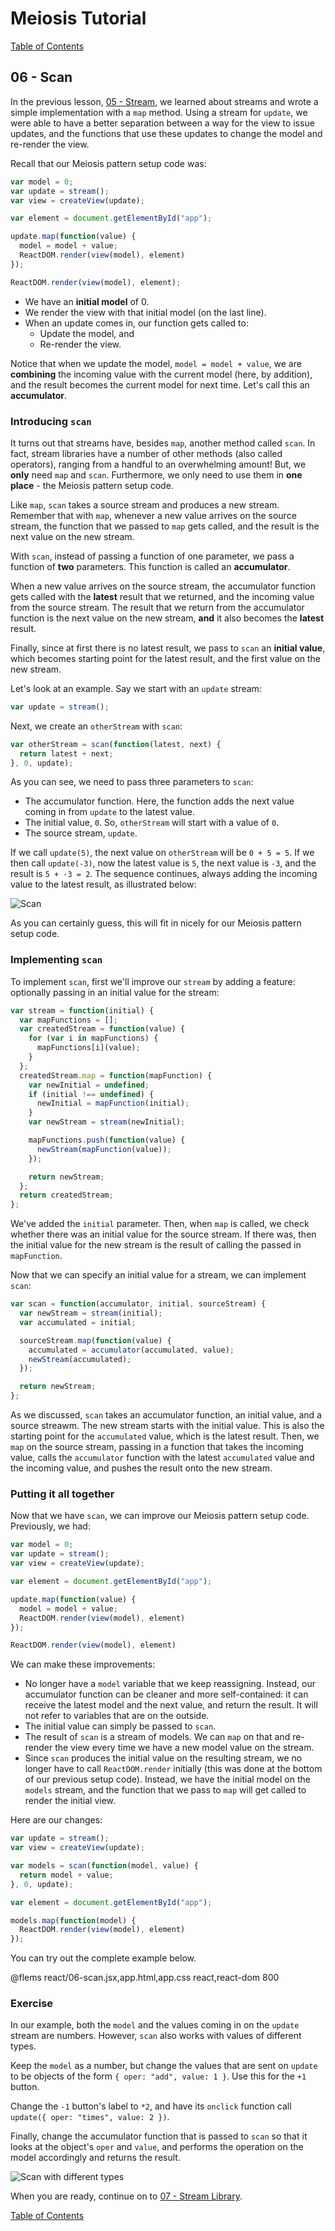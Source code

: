 # Meiosis Tutorial

[Table of Contents](toc.html)

## 06 - Scan

In the previous lesson, [05 - Stream](05-stream-react.html), we learned about streams and
wrote a simple implementation with a `map` method. Using a stream for `update`, we were able
to have a better separation between a way for the view to issue updates, and the functions
that use these updates to change the model and re-render the view.

Recall that our Meiosis pattern setup code was:

```js
var model = 0;
var update = stream();
var view = createView(update);

var element = document.getElementById("app");

update.map(function(value) {
  model = model + value;
  ReactDOM.render(view(model), element)
});

ReactDOM.render(view(model), element);
```

- We have an **initial model** of 0.
- We render the view with that initial model (on the last line).
- When an update comes in, our function gets called to:
  - Update the model, and
  - Re-render the view.

Notice that when we update the model, `model = model + value`, we are **combining** the incoming
value with the current model (here, by addition), and the result becomes the current model for
next time. Let's call this an **accumulator**.

### Introducing `scan`

It turns out that streams have, besides `map`, another method called `scan`. In fact, stream
libraries have a number of other methods (also called operators), ranging from a handful to an
overwhelming amount! But, we **only** need `map` and `scan`. Furthermore, we only need to use
them in **one place** - the Meiosis pattern setup code.

Like `map`, `scan` takes a source stream and produces a new stream. Remember that with `map`,
whenever a new value arrives on the source stream, the function that we passed to `map` gets
called, and the result is the next value on the new stream.

With `scan`, instead of passing a function of one parameter, we pass a function of **two**
parameters. This function is called an **accumulator**.

When a new value arrives on the source stream, the accumulator function gets called with the
**latest** result that we returned, and the incoming value from the source stream. The result that
we return from the accumulator function is the next value on the new stream, **and** it also
becomes the **latest** result.

Finally, since at first there is no latest result, we pass to `scan` an **initial value**, which
becomes starting point for the latest result, and the first value on the new stream.

Let's look at an example. Say we start with an `update` stream:

```js
var update = stream();
```

Next, we create an `otherStream` with `scan`:

```js
var otherStream = scan(function(latest, next) {
  return latest + next;
}, 0, update);
```

As you can see, we need to pass three parameters to `scan`:

- The accumulator function. Here, the function adds the next value coming in from `update` to the
latest value.
- The initial value, `0`. So, `otherStream` will start with a value of `0`.
- The source stream, `update`.

If we call `update(5)`, the next value on `otherStream` will be `0 + 5 = 5`. If we then call
`update(-3)`, now the latest value is `5`, the next value is `-3`, and the result is `5 + -3 = 2`.
The sequence continues, always adding the incoming value to the latest result, as illustrated
below:

![Scan](06-scan-01.svg)

As you can certainly guess, this will fit in nicely for our Meiosis pattern setup code.

### Implementing `scan`

To implement `scan`, first we'll improve our `stream` by adding a feature: optionally passing
in an initial value for the stream:

```js
var stream = function(initial) {
  var mapFunctions = [];
  var createdStream = function(value) {
    for (var i in mapFunctions) {
      mapFunctions[i](value);
    }
  };
  createdStream.map = function(mapFunction) {
    var newInitial = undefined;
    if (initial !== undefined) {
      newInitial = mapFunction(initial);
    }
    var newStream = stream(newInitial);

    mapFunctions.push(function(value) {
      newStream(mapFunction(value));
    });

    return newStream;
  };
  return createdStream;
};
```

We've added the `initial` parameter. Then, when `map` is called, we check whether there was an
initial value for the source stream. If there was, then the initial value for the new stream
is the result of calling the passed in `mapFunction`.

Now that we can specify an initial value for a stream, we can implement `scan`:

```js
var scan = function(accumulator, initial, sourceStream) {
  var newStream = stream(initial);
  var accumulated = initial;

  sourceStream.map(function(value) {
    accumulated = accumulator(accumulated, value);
    newStream(accumulated);
  });

  return newStream;
};
```

As we discussed, `scan` takes an accumulator function, an initial value, and a source streawm.
The new stream starts with the initial value. This is also the starting point for the
`accumulated` value, which is the latest result. Then, we `map` on the source stream, passing in
a function that takes the incoming value, calls the `accumulator` function with the latest
`accumulated` value and the incoming value, and pushes the result onto the new stream.

### Putting it all together

Now that we have `scan`, we can improve our Meiosis pattern setup code. Previously, we had:

```js
var model = 0;
var update = stream();
var view = createView(update);

var element = document.getElementById("app");

update.map(function(value) {
  model = model + value;
  ReactDOM.render(view(model), element)
});

ReactDOM.render(view(model), element)
```

We can make these improvements:

- No longer have a `model` variable that we keep reassigning. Instead, our accumulator function
can be cleaner and more self-contained: it can receive the latest model and the next value, and
return the result. It will not refer to variables that are on the outside.
- The initial value can simply be passed to `scan`.
- The result of `scan` is a stream of models. We can `map` on that and re-render the view every
time we have a new model value on the stream.
- Since `scan` produces the initial value on the resulting stream, we no longer have to call
`ReactDOM.render` initially (this was done at the bottom of our previous setup code). Instead, we
have the initial model on the `models` stream, and the function that we pass to `map` will get
called to render the initial view.

Here are our changes:

```js
var update = stream();
var view = createView(update);

var models = scan(function(model, value) {
  return model + value;
}, 0, update);

var element = document.getElementById("app");

models.map(function(model) {
  ReactDOM.render(view(model), element)
});
```

You can try out the complete example below.

@flems react/06-scan.jsx,app.html,app.css react,react-dom 800

### Exercise

In our example, both the `model` and the values coming in on the `update` stream are numbers.
However, `scan` also works with values of different types.

Keep the `model` as a number, but change the values that are sent on `update` to be objects of the
form `{ oper: "add", value: 1 }`. Use this for the `+1` button.

Change the `-1` button's label to `*2`, and have its `onclick` function call
`update({ oper: "times", value: 2 })`.

Finally, change the accumulator function that is passed to `scan` so that it looks at the object's
`oper` and `value`, and performs the operation on the model accordingly and returns the result.

![Scan with different types](06-scan-02.svg)

When you are ready, continue on to [07 - Stream Library](07-stream-lib-react.html).

[Table of Contents](toc.html)
